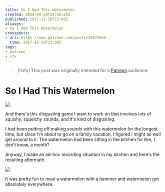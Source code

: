 ```yaml
---
title: So I Had This Watermelon
created: 2024-09-24T23:58:25Z
published: 2017-12-20T23:00Z
aliases:
- So I Had This Watermelon
crossposts:
- url: https://www.patreon.com/posts/15972665
  time: 2017-12-20T23:00Z
tags:
- patreon
- sfx
---
```


> [!info]
> This post was originally intended for a [Patreon](../tags/patreon.md) audience.

# So I Had This Watermelon

![](201712202300-before.png)

And there's this disgusting game I want to work on that involves lots of squishy, squelchy sounds, and it's kind of disgusting.

I had been putting off making sounds with this watermelon for the longest time, but since I'm about to go on a family vacation, I figured i might as well get around to it. The watermelon had been sitting in the kitchen for like, I don't know, a month?

Anyway, I made an ad-hoc recording situation in my kitchen and here's the resulting aftermath.

![](201712202300-after.png)

It was pretty fun to maul a watermelon with a hammer and watermelon got absolutely everywhere.
